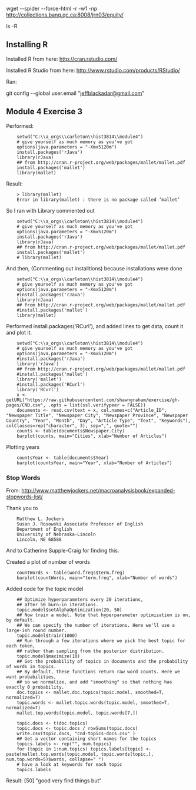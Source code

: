 

wget --spider --force-html -r -w1 -np http://collections.banq.qc.ca:8008/jrn03/equity/

ls -R

## Installing R

Installed R from here: http://cran.rstudio.com/

Installed R Studio from here: http://www.rstudio.com/products/RStudio/

Ran:

git config --global user.email "jeffblackadar@gmail.com"

## Module 4 Exercise 3

Performed: 

        setwd("C:\\a_orgs\\carleton\\hist3814\\module4")
        # give yourself as much memory as you've got
        options(java.parameters = "-Xmx5120m")
        install.packages('rJava')
        library(rJava)
        ## from http://cran.r-project.org/web/packages/mallet/mallet.pdf
        install.packages('mallet')
        library(mallet)
        
Result:

        > library(mallet)
        Error in library(mallet) : there is no package called ‘mallet’
        
So I ran with Library commented out

        setwd("C:\\a_orgs\\carleton\\hist3814\\module4")
        # give yourself as much memory as you've got
        options(java.parameters = "-Xmx5120m")
        install.packages('rJava')
        library(rJava)
        ## from http://cran.r-project.org/web/packages/mallet/mallet.pdf
        install.packages('mallet')
        # library(mallet)
        
And then, (Commenting out installtions) because installations were done

        setwd("C:\\a_orgs\\carleton\\hist3814\\module4")
        # give yourself as much memory as you've got
        options(java.parameters = "-Xmx5120m")
        #install.packages('rJava')
        library(rJava)
        ## from http://cran.r-project.org/web/packages/mallet/mallet.pdf
        #install.packages('mallet')
        library(mallet)
        
Performed install.packages('RCurl'), and added lines to get data, count it and plot it.

        setwd("C:\\a_orgs\\carleton\\hist3814\\module4")
        # give yourself as much memory as you've got
        options(java.parameters = "-Xmx5120m")
        #install.packages('rJava')
        library('rJava')
        ## from http://cran.r-project.org/web/packages/mallet/mallet.pdf
        #install.packages('mallet')
        library('mallet')
        #install.packages('RCurl')
        library('RCurl')
        x <- getURL("https://raw.githubusercontent.com/shawngraham/exercise/gh-pages/CND.csv", .opts = list(ssl.verifypeer = FALSE))
        documents <- read.csv(text = x, col.names=c("Article_ID", "Newspaper Title", "Newspaper City", "Newspaper Province", "Newspaper Country", "Year", "Month", "Day", "Article Type", "Text", "Keywords"), colClasses=rep("character", 3), sep=",", quote="")
        counts <- table(documents$Newspaper.City)
        barplot(counts, main="Cities", xlab="Number of Articles")

Plotting years

        countsYear <- table(documents$Year)
        barplot(countsYear, main="Year", xlab="Number of Articles")

### Stop Words

From: http://www.matthewjockers.net/macroanalysisbook/expanded-stopwords-list/   

Thank you to 

        Matthew L. Jockers
        Susan J. Rosowski Associate Professor of English
        Department of English
        University of Nebraska-Lincoln
        Lincoln, NE 68588

And to Catherine Supple-Craig for finding this.

Created a plot of number of words

        countWords <- table(word.freqs$term.freq)
        barplot(countWords, main="term.freq", xlab="Number of words")

Added code for the topic model

        ## Optimize hyperparameters every 20 iterations,
        ## after 50 burn-in iterations.
        topic.model$setAlphaOptimization(20, 50)
        ## Now train a model. Note that hyperparameter optimization is on, by default.
        ## We can specify the number of iterations. Here we'll use a large-ish round number.
        topic.model$train(1000)
        ## Run through a few iterations where we pick the best topic for each token,
        ## rather than sampling from the posterior distribution.
        topic.model$maximize(10)
        ## Get the probability of topics in documents and the probability of words in topics.
        ## By default, these functions return raw word counts. Here we want probabilities,
        ## so we normalize, and add "smoothing" so that nothing has exactly 0 probability.
        doc.topics <- mallet.doc.topics(topic.model, smoothed=T, normalized=T)
        topic.words <- mallet.topic.words(topic.model, smoothed=T, normalized=T)
        mallet.top.words(topic.model, topic.words[7,])

        topic.docs <- t(doc.topics)
        topic.docs <- topic.docs / rowSums(topic.docs)
        write.csv(topic.docs, "cnd-topics-docs.csv" ) 
        ## Get a vector containing short names for the topics
        topics.labels <- rep("", num.topics)
        for (topic in 1:num.topics) topics.labels[topic] <- paste(mallet.top.words(topic.model, topic.words[topic,], num.top.words=5)$words, collapse=" ")
        # have a look at keywords for each topic
        topics.labels

Result:  [50] "good very find things but"   


